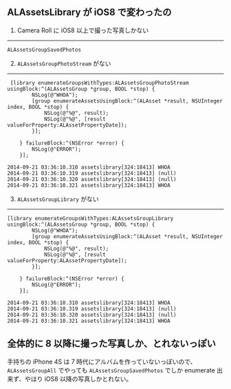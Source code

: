 ALAssetsLibrary が iOS8 で変わったの
---

1. Camera Roll に iOS8 以上で撮った写真しかない
---

`ALAssetsGroupSavedPhotos`

2. `ALAssetsGroupPhotoStream` がない
---

```objc
 [library enumerateGroupsWithTypes:ALAssetsGroupPhotoStream usingBlock:^(ALAssetsGroup *group, BOOL *stop) {
        NSLog(@"WHOA");
        [group enumerateAssetsUsingBlock:^(ALAsset *result, NSUInteger index, BOOL *stop) {
            NSLog(@"%@", result);
            NSLog(@"%@", [result valueForProperty:ALAssetPropertyDate]);
        }];
        
    } failureBlock:^(NSError *error) {
        NSLog(@"ERROR");
    }];
```

```
2014-09-21 03:36:10.310 assetslibrary[324:18413] WHOA
2014-09-21 03:36:10.319 assetslibrary[324:18413] (null)
2014-09-21 03:36:10.320 assetslibrary[324:18413] (null)
2014-09-21 03:36:10.321 assetslibrary[324:18413] WHOA
```

3. `ALAssetsGroupLibrary` がない
---

```objc
[library enumerateGroupsWithTypes:ALAssetsGroupLibrary usingBlock:^(ALAssetsGroup *group, BOOL *stop) {
        NSLog(@"WHOA");
        [group enumerateAssetsUsingBlock:^(ALAsset *result, NSUInteger index, BOOL *stop) {
            NSLog(@"%@", result);
            NSLog(@"%@", [result valueForProperty:ALAssetPropertyDate]);
        }];
        
    } failureBlock:^(NSError *error) {
        NSLog(@"ERROR");
    }];
```

```
2014-09-21 03:36:10.310 assetslibrary[324:18413] WHOA
2014-09-21 03:36:10.319 assetslibrary[324:18413] (null)
2014-09-21 03:36:10.320 assetslibrary[324:18413] (null)
2014-09-21 03:36:10.321 assetslibrary[324:18413] WHOA
```

全体的に 8 以降に撮った写真しか、とれないっぽい
---

手持ちの iPhone 4S は 7 時代にアルバムを作っていないっぽいので、 `ALAssetsGroupAll` でやっても `ALAssetsGroupSavedPhotos` でしか enumerate 出来ず、やはり iOS8 以降の写真しかとれない。

